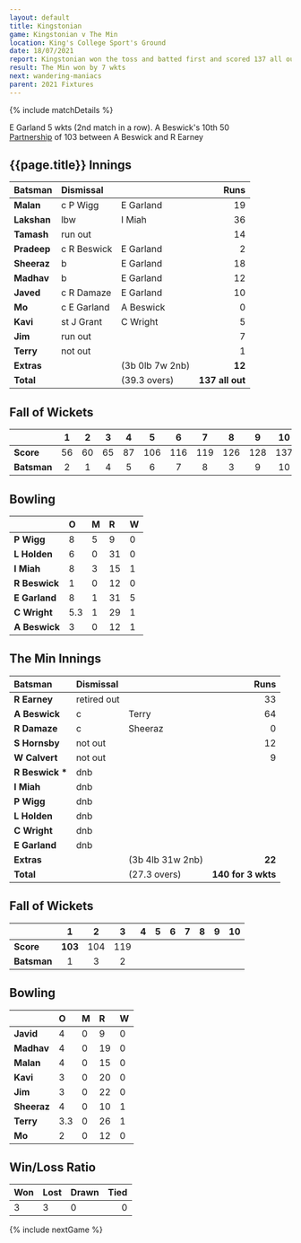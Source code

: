 ```yaml
---
layout: default
title: Kingstonian
game: Kingstonian v The Min
location: King's College Sport's Ground
date: 18/07/2021
report: Kingstonian won the toss and batted first and scored 137 all out. The Min replied with 140 for 3 wkts
result: The Min won by 7 wkts
next: wandering-maniacs
parent: 2021 Fixtures
---
```


{% include matchDetails %}

E Garland 5 wkts (2nd match in a row). A Beswick's 10th 50<br />
[Partnership](../records/partnerships) of 103 between A Beswick and R Earney

## {{page.title}} Innings

| Batsman | Dismissal | | Runs |
|:---|:---|---|---:|
| **Malan** | c P Wigg | E Garland | 19 |
| **Lakshan** | lbw | I Miah | 36 |
| **Tamash** | run out |  | 14 |
| **Pradeep** | c R Beswick | E Garland | 2 |
| **Sheeraz** | b | E Garland | 18 |
| **Madhav** | b  | E Garland | 12 |
| **Javed** | c R Damaze | E Garland | 10 |
| **Mo** | c E Garland | A Beswick | 0 |
| **Kavi** | st J Grant | C Wright | 5 |
| **Jim** | run out |  | 7 |
| **Terry** | not out | | 1 |
| **Extras** | | (3b 0lb 7w 2nb) | **12** |
| **Total** | | (39.3 overs) | **137 all out** |

## Fall of Wickets

| | 1 | 2 | 3 | 4 | 5 | 6 | 7 | 8 | 9 | 10 |
|---|:---:|:---:|:---:|:---:|:---:|:---:|:---:|:---:|:---:|:---:|
| **Score** | 56 | 60 | 65 | 87 | 106 | 116 | 119 | 126 | 128 | 137 |
| **Batsman** | 2 | 1 | 4 | 5 | 6 | 7 | 8 | 3 | 9 | 10 |

## Bowling

| | O | M | R | W |
|---|:---|:---|:---|:---|
| **P Wigg** | 8 | 5 | 9 | 0 |
| **L Holden** | 6 | 0 | 31 | 0 |
| **I Miah** | 8 | 3 | 15 | 1 |
| **R Beswick** | 1 | 0 | 12 | 0 |
| **E Garland** | 8 | 1 | 31 | 5 |
| **C Wright** | 5.3 | 1 | 29 | 1 |
| **A Beswick** | 3 | 0 | 12 | 1 |

## The Min Innings

| Batsman | Dismissal | | Runs |
|:---|:---|---|---:|
| **R Earney** | retired out |  | 33 |
| **A Beswick** | c | Terry | 64 |
| **R Damaze** | c | Sheeraz | 0 |
| **S Hornsby** | not out |  | 12 |
| **W Calvert** | not out |  | 9 |
| **R Beswick &#42;** | dnb |  |  |
| **I Miah** | dnb |  |  |
| **P Wigg** | dnb |  |  |
| **L Holden** | dnb |  |  |
| **C Wright** | dnb |  |  |
| **E Garland** | dnb |  |  |
| **Extras** | | (3b 4lb 31w 2nb) | **22** |
| **Total** | | (27.3 overs) | **140 for 3 wkts** |

## Fall of Wickets

| | 1 | 2 | 3 | 4 | 5 | 6 | 7 | 8 | 9 | 10 |
|---|:---:|:---:|:---:|:---:|:---:|:---:|:---:|:---:|:---:|:---:|
| **Score** | **103** | 104 | 119 |  |  |  |  |  |  |  |
| **Batsman** | 1 | 3 | 2 |  |  |  |  |  |  |  |

## Bowling

| | O | M | R | W |
|---|:---|:---|:---|:---|
| **Javid** | 4 | 0 | 9 | 0 |
| **Madhav** | 4 | 0 | 19 | 0 |
| **Malan** | 4 | 0 | 15 | 0 |
| **Kavi** | 3 | 0 | 20 | 0 |
| **Jim** | 3 | 0 | 22 | 0 |
| **Sheeraz** | 4 | 0 | 10 | 1 |
| **Terry** | 3.3 | 0 | 26 | 1 |
| **Mo** | 2 | 0| 12 | 0 |


## Win/Loss Ratio

| Won | Lost | Drawn | Tied |
|:---|:---|:---|---:|
| 3 | 3 | 0 | 0 |

{% include nextGame %}
